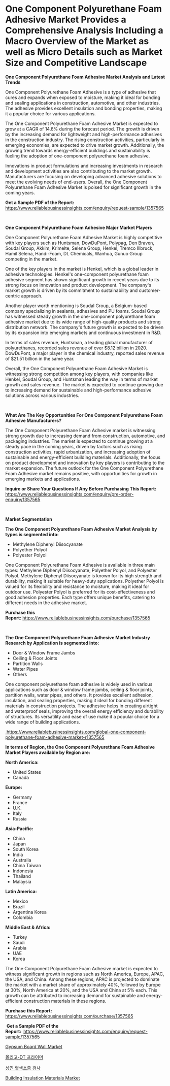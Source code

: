 <p><h1>One Component Polyurethane Foam Adhesive Market Provides a Comprehensive Analysis Including a Macro Overview of the Market as well as Micro Details such as Market Size and Competitive Landscape</h1></p><p><strong>One Component Polyurethane Foam Adhesive Market Analysis and Latest Trends</strong></p>
<p><p>One Component Polyurethane Foam Adhesive is a type of adhesive that cures and expands when exposed to moisture, making it ideal for bonding and sealing applications in construction, automotive, and other industries. The adhesive provides excellent insulation and bonding properties, making it a popular choice for various applications.</p><p>The One Component Polyurethane Foam Adhesive Market is expected to grow at a CAGR of 14.6% during the forecast period. The growth is driven by the increasing demand for lightweight and high-performance adhesives in the construction industry. The rising construction activities, particularly in emerging economies, are expected to drive market growth. Additionally, the growing trend towards energy-efficient buildings and sustainability is fueling the adoption of one-component polyurethane foam adhesive.</p><p>Innovations in product formulations and increasing investments in research and development activities are also contributing to the market growth. Manufacturers are focusing on developing advanced adhesive solutions to meet the evolving needs of end-users. Overall, the One Component Polyurethane Foam Adhesive Market is poised for significant growth in the coming years.</p></p>
<p><strong>Get a Sample PDF of the Report:&nbsp;</strong> <a href="https://www.reliablebusinessinsights.com/enquiry/request-sample/1357565">https://www.reliablebusinessinsights.com/enquiry/request-sample/1357565</a></p>
<p>&nbsp;</p>
<p><strong>One Component Polyurethane Foam Adhesive Major Market Players</strong></p>
<p><p>One Component Polyurethane Foam Adhesive Market is highly competitive with key players such as Huntsman, DowDuPont, Polypag, Den Braven, Soudal Group, Akkim, Krimelte, Selena Group, Henkel, Tremco Illbruck, Hamil Selena, Handi-Foam, DL Chemicals, Wanhua, Gunuo Group competing in the market.</p><p>One of the key players in the market is Henkel, which is a global leader in adhesive technologies. Henkel's one-component polyurethane foam adhesive segment has shown significant growth in recent years due to its strong focus on innovation and product development. The company's market growth is driven by its commitment to sustainability and customer-centric approach.</p><p>Another player worth mentioning is Soudal Group, a Belgium-based company specializing in sealants, adhesives and PU foams. Soudal Group has witnessed steady growth in the one-component polyurethane foam adhesive market due to its wide range of high-quality products and strong distribution network. The company's future growth is expected to be driven by its expansion into emerging markets and continuous investment in R&D.</p><p>In terms of sales revenue, Huntsman, a leading global manufacturer of polyurethanes, recorded sales revenue of over $8.12 billion in 2020. DowDuPont, a major player in the chemical industry, reported sales revenue of $21.51 billion in the same year.</p><p>Overall, the One Component Polyurethane Foam Adhesive Market is witnessing strong competition among key players, with companies like Henkel, Soudal Group, and Huntsman leading the way in terms of market growth and sales revenue. The market is expected to continue growing due to increasing demand for sustainable and high-performance adhesive solutions across various industries.</p></p>
<p>&nbsp;</p>
<p><strong>What Are The Key Opportunities For One Component Polyurethane Foam Adhesive Manufacturers?</strong></p>
<p><p>The One Component Polyurethane Foam Adhesive market is witnessing strong growth due to increasing demand from construction, automotive, and packaging industries. The market is expected to continue growing at a steady pace in the coming years, driven by factors such as rising construction activities, rapid urbanization, and increasing adoption of sustainable and energy-efficient building materials. Additionally, the focus on product development and innovation by key players is contributing to the market expansion. The future outlook for the One Component Polyurethane Foam Adhesive market remains positive, with opportunities for growth in emerging markets and applications.</p></p>
<p><strong>Inquire or Share Your Questions If Any Before Purchasing This Report:</strong> <a href="https://www.reliablebusinessinsights.com/enquiry/pre-order-enquiry/1357565">https://www.reliablebusinessinsights.com/enquiry/pre-order-enquiry/1357565</a></p>
<p>&nbsp;</p>
<p><strong>Market Segmentation</strong></p>
<p><strong>The One Component Polyurethane Foam Adhesive Market Analysis by types is segmented into:</strong></p>
<p><ul><li>Methylene Diphenyl Diisocyanate</li><li>Polyether Polyol</li><li>Polyester Polyol</li></ul></p>
<p><p>One Component Polyurethane Foam Adhesive is available in three main types: Methylene Diphenyl Diisocyanate, Polyether Polyol, and Polyester Polyol. Methylene Diphenyl Diisocyanate is known for its high strength and durability, making it suitable for heavy-duty applications. Polyether Polyol is valued for its flexibility and resistance to moisture, making it ideal for outdoor use. Polyester Polyol is preferred for its cost-effectiveness and good adhesion properties. Each type offers unique benefits, catering to different needs in the adhesive market.</p></p>
<p><strong>Purchase this Report:&nbsp;</strong><a href="https://www.reliablebusinessinsights.com/purchase/1357565">https://www.reliablebusinessinsights.com/purchase/1357565</a></p>
<p>&nbsp;</p>
<p><strong>The One Component Polyurethane Foam Adhesive Market Industry Research by Application is segmented into:</strong></p>
<p><ul><li>Door & Window Frame Jambs</li><li>Ceiling & Floor Joints</li><li>Partition Walls</li><li>Water Pipes</li><li>Others</li></ul></p>
<p><p>One component polyurethane foam adhesive is widely used in various applications such as door & window frame jambs, ceiling & floor joints, partition walls, water pipes, and others. It provides excellent adhesion, insulation, and sealing properties, making it ideal for bonding different materials in construction projects. The adhesive helps in creating airtight and waterproof seals, improving the overall energy efficiency and durability of structures. Its versatility and ease of use make it a popular choice for a wide range of building applications.</p></p>
<p><a href="https://www.reliablebusinessinsights.com/global-one-component-polyurethane-foam-adhesive-market-r1357565">&nbsp;https://www.reliablebusinessinsights.com/global-one-component-polyurethane-foam-adhesive-market-r1357565</a></p>
<p><strong>In terms of Region, the One Component Polyurethane Foam Adhesive Market Players available by Region are:</strong></p>
<p>
    <p> <strong> North America: </strong>
        <ul>
            <li>United States</li>
            <li>Canada</li>
        </ul>
        </p> 
    <p> <strong> Europe: </strong>
        <ul>
            <li>Germany</li>
            <li>France</li>
            <li>U.K.</li>
            <li>Italy</li>
            <li>Russia</li>
        </ul>
        </p> 
    <p> <strong> Asia-Pacific: </strong>
        <ul>
            <li>China</li>
            <li>Japan</li>
            <li>South Korea</li>
            <li>India</li>
            <li>Australia</li>
            <li>China Taiwan</li>
            <li>Indonesia</li>
            <li>Thailand</li>
            <li>Malaysia</li>
        </ul>
        </p> 
    <p> <strong> Latin America: </strong>
        <ul>
            <li>Mexico</li>
            <li>Brazil</li>
            <li>Argentina Korea</li>
            <li>Colombia</li>
        </ul>
        </p> 
    <p> <strong> Middle East & Africa: </strong>
        <ul>
            <li>Turkey</li>
            <li>Saudi</li>
            <li>Arabia</li>
            <li>UAE</li>
            <li>Korea</li>
        </ul>
    </p>
    </p>
<p><p>The One Component Polyurethane Foam Adhesive market is expected to witness significant growth in regions such as North America, Europe, APAC, the USA, and China. Among these regions, APAC is projected to dominate the market with a market share of approximately 40%, followed by Europe at 30%, North America at 20%, and the USA and China at 5% each. This growth can be attributed to increasing demand for sustainable and energy-efficient construction materials in these regions.</p></p>
<p><strong>Purchase this Report: </strong><a href="https://www.reliablebusinessinsights.com/purchase/1357565">https://www.reliablebusinessinsights.com/purchase/1357565</a></p>
<p>&nbsp;<strong>Get a Sample PDF of the Report:&nbsp;&nbsp;</strong><a href="https://www.reliablebusinessinsights.com/enquiry/request-sample/1357565">https://www.reliablebusinessinsights.com/enquiry/request-sample/1357565</a></p>
<p><strong></strong></p>
<p><p><a href="https://github.com/ikahanika44/Market-Research-Report-List-1/blob/main/gypsum-board-wall-market.md">Gypsum Board Wall Market</a></p><p><a href="https://medium.com/@elod.85/%EA%B8%80%EB%A1%9C%EB%B2%8C-%EC%98%AC%EB%A6%AC%EA%B3%A0-dt-%ED%94%84%EB%9D%BC%EC%9D%B4%EB%A8%B8-%EC%8B%9C%EC%9E%A5%EC%9D%98-%ED%8F%AC%EA%B4%84%EC%A0%81-%EB%B6%84%EC%84%9D-%EC%84%B1%EC%9E%A5-%ED%8A%B8%EB%A0%8C%EB%93%9C-%EB%B0%8F-%EC%8B%9C%EC%9E%A5-%EC%98%88%EC%B8%A1-2024-2031-549e19231250">올리고-DT 프라이머</a></p><p><a href="https://github.com/kvbohdfy111/Market-Research-Report-List-1/blob/main/4202564141320.md">성인 혈색소증 검사</a></p><p><a href="https://github.com/RickHolmes3/Market-Research-Report-List-5/blob/main/building-insulation-materials-market.md">Building Insulation Materials Market</a></p></p>